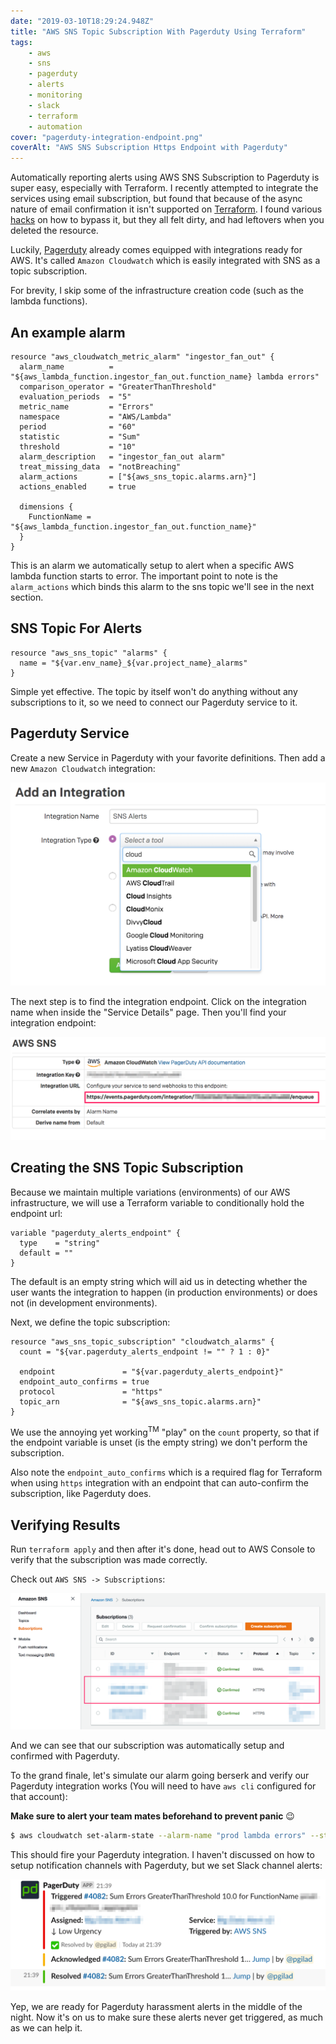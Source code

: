 ```yaml
---
date: "2019-03-10T18:29:24.948Z"
title: "AWS SNS Topic Subscription With Pagerduty Using Terraform"
tags:
    - aws
    - sns
    - pagerduty
    - alerts
    - monitoring
    - slack
    - terraform
    - automation
cover: "pagerduty-integration-endpoint.png"
coverAlt: "AWS SNS Subscription Https Endpoint with Pagerduty"
---
```


Automatically reporting alerts using AWS SNS Subscription to Pagerduty is super easy,
especially with Terraform. I recently attempted to integrate the services using email subscription,
but found that because of the async nature of email confirmation it isn't supported
on [Terraform](https://www.terraform.io/docs/providers/aws/r/sns_topic_subscription.html#email).
I found various [hacks](https://groups.google.com/forum/#!topic/terraform-tool/X1CFPcdRXIA) on how to 
bypass it, but they all felt dirty, and had leftovers when you deleted the resource.

Luckily, [Pagerduty](https://www.pagerduty.com/) already comes equipped with integrations 
ready for AWS. It's called `Amazon Cloudwatch` which is easily integrated with SNS as a topic subscription.

For brevity, I skip some of the infrastructure creation code (such as the lambda functions).

## An example alarm

```hcl
resource "aws_cloudwatch_metric_alarm" "ingestor_fan_out" {
  alarm_name          = "${aws_lambda_function.ingestor_fan_out.function_name} lambda errors"
  comparison_operator = "GreaterThanThreshold"
  evaluation_periods  = "5"
  metric_name         = "Errors"
  namespace           = "AWS/Lambda"
  period              = "60"
  statistic           = "Sum"
  threshold           = "10"
  alarm_description   = "ingestor_fan_out alarm"
  treat_missing_data  = "notBreaching"
  alarm_actions       = ["${aws_sns_topic.alarms.arn}"]
  actions_enabled     = true

  dimensions {
    FunctionName = "${aws_lambda_function.ingestor_fan_out.function_name}"
  }
}
```

This is an alarm we automatically setup to alert when a specific AWS lambda function starts to error.
The important point to note is the `alarm_actions` which binds this alarm to the sns topic we'll see in the
next section.

## SNS Topic For Alerts

```hcl
resource "aws_sns_topic" "alarms" {
  name = "${var.env_name}_${var.project_name}_alarms"
}
```

Simple yet effective. The topic by itself won't do anything without any subscriptions to it, so we need
to connect our Pagerduty service to it.

## Pagerduty Service

Create a new Service in Pagerduty with your favorite definitions. Then add a new `Amazon Cloudwatch` integration:

![Pagerduty service adding a new integration](pagerduty-add-integration.png)

The next step is to find the integration endpoint. Click on the integration name when inside the
"Service Details" page. Then you'll find your integration endpoint:

![Pagerduty integration endpoint](pagerduty-integration-endpoint.png)

## Creating the SNS Topic Subscription

Because we maintain multiple variations (environments) of our AWS infrastructure, we will use
a Terraform variable to conditionally hold the endpoint url:

```hcl
variable "pagerduty_alerts_endpoint" {
  type    = "string"
  default = ""
}
```

The default is an empty string which will aid us in detecting whether the user wants the integration
to happen (in production environments) or does not (in development environments).

Next, we define the topic subscription:

```hcl
resource "aws_sns_topic_subscription" "cloudwatch_alarms" {
  count = "${var.pagerduty_alerts_endpoint != "" ? 1 : 0}"

  endpoint               = "${var.pagerduty_alerts_endpoint}"
  endpoint_auto_confirms = true
  protocol               = "https"
  topic_arn              = "${aws_sns_topic.alarms.arn}"
}
```

We use the annoying yet working<sup>TM</sup> "play" on the `count` property, so that if the endpoint
variable is unset (is the empty string) we don't perform the subscription.

Also note the `endpoint_auto_confirms` which is a required flag for Terraform when using `https` integration
with an endpoint that can auto-confirm the subscription, like Pagerduty does.

## Verifying Results

Run `terraform apply` and then after it's done, head out to AWS Console to verify that the subscription
was made correctly.

Check out `AWS SNS -> Subscriptions`:

![Verifying AWS Subscription is setup correctly](subscription-auto-confirmed.png)

And we can see that our subscription was automatically setup and confirmed with Pagerduty.

To the grand finale, let's simulate our alarm going berserk and verify our Pagerduty integration works
(You will need to have `aws cli` configured for that account):

**Make sure to alert your team mates beforehand to prevent panic** :wink:

```bash
$ aws cloudwatch set-alarm-state --alarm-name "prod lambda errors" --state-value ALARM --state-reason "testing purposes"
```

This should fire your Pagerduty integration. I haven't discussed on how to setup notification channels
with Pagerduty, but we set Slack channel alerts:

![Bonus points for Slack channel alerts](slack-channel-notification.png)

Yep, we are ready for Pagerduty harassment alerts in the middle of the night. Now it's on us
to make sure these alerts never get triggered, as much as we can help it.

